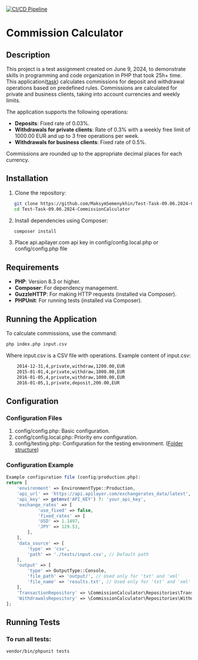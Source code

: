 [![CI/CD Pipeline](https://github.com/MaksymSemenykhin/Test-Task-09.06.2024-CommissionCalculator/actions/workflows/ci.yml/badge.svg?branch=master)](https://github.com/MaksymSemenykhin/Test-Task-09.06.2024-CommissionCalculator/actions/workflows/ci.yml)

# Commission Calculator
## Description 
This project is a test assignment created on June 9, 2024, to demonstrate skills in programming and code organization in PHP that took 25h+ time.
This application([task](./task.md)) calculates commissions for deposit and withdrawal operations based on predefined rules. Commissions are calculated for private and business clients, taking into account currencies and weekly limits.

The application supports the following operations:
- **Deposits**: Fixed rate of 0.03%.
- **Withdrawals for private clients**: Rate of 0.3% with a weekly free limit of 1000.00 EUR and up to 3 free operations per week.
- **Withdrawals for business clients**: Fixed rate of 0.5%.

Commissions are rounded up to the appropriate decimal places for each currency.

## Installation

1. Clone the repository:
```bash
   git clone https://github.com/MaksymSemenykhin/Test-Task-09.06.2024-CommissionCalculator.git
   cd Test-Task-09.06.2024-CommissionCalculator
```
2. Install dependencies using Composer:
```bash
   composer install
```

3. Place api.apilayer.com api key in config/config.local.php or config/config.php file   

## Requirements

- **PHP**: Version 8.3 or higher.
- **Composer**: For dependency management.
- **GuzzleHTTP**: For making HTTP requests (installed via Composer).
- **PHPUnit**: For running tests (installed via Composer).

## Running the Application

To calculate commissions, use the command:
```bash
php index.php input.csv
```
    
Where input.csv is a CSV file with operations. Example content of input.csv:
```bash
    2014-12-31,4,private,withdraw,1200.00,EUR
    2015-01-01,4,private,withdraw,1000.00,EUR
    2016-01-05,4,private,withdraw,1000.00,EUR 
    2016-01-05,1,private,deposit,200.00,EUR
```

## Configuration
### Configuration Files
1. config/config.php: Basic configuration.
2. config/config.local.php: Priority env configuration.
3. config/testing.php: Configuration for the testing environment.
([Folder structure](./structure.md))

### Configuration Example
```php
Example configuration file (config/production.php):
return [
    'environment' => EnvironmentType::Production,
    'api_url' => 'https://api.apilayer.com/exchangerates_data/latest',
    'api_key' => getenv('API_KEY') ?: 'your_api_key',
    'exchange_rates' => [
            'use_fixed' => false,
            'fixed_rates' => [
            'USD' => 1.1497,
            'JPY' => 129.53,
        ],
    ],
    'data_source' => [
        'type' => 'csv',
        'path' => './tests/input.csv', // Default path
    ],    
    'output' => [
        'type' => OutputType::Console,
        'file_path' => 'output/', // Used only for 'txt' and 'xml'
        'file_name' => 'results.txt', // Used only for 'txt' and 'xml'
    ],    
    'TransactionRepository' => \CommissionCalculator\Repositories\TransactionRepository::class,
    'WithdrawalsRepository' => \CommissionCalculator\Repositories\WithdrawalsRepository::class,
];
```

## Running Tests
### To run all tests:

```bash
vendor/bin/phpunit tests
```

